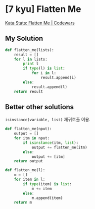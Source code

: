 # [7 kyu] Flatten Me

[Kata Stats: Flatten Me | Codewars](https://www.codewars.com/kata/flatten-me/python)

## My Solution

```python
def flatten_me(lists):
    result = []
    for l in lists:
        print l
        if type(l) is list:
            for i in l:
                result.append(i)
        else:
            result.append(l)
    return result
```

## Better other solutions


`isinstance(variable, list)`
재귀호출 이용.

```python
def flatten_me(nput):
    output = []
    for itm in nput:
        if isinstance(itm, list):
            output += flatten_me(itm)
        else:
            output += [itm]
    return output
```

```python
def flatten_me(l):
    m = []
    for item in l:
        if type(item) is list:
            m += item
        else:
            m.append(item)
    return m
```

